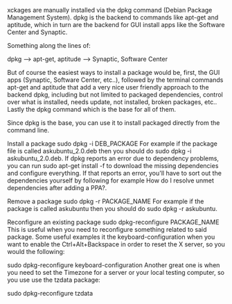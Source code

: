 xckages are manually installed via the dpkg command (Debian Package Management System). dpkg is the backend to commands like apt-get and aptitude, which in turn are the backend for GUI install apps like the Software Center and Synaptic.

Something along the lines of:

dpkg --> apt-get, aptitude --> Synaptic, Software Center

But of course the easiest ways to install a package would be, first, the GUI apps (Synaptic, Software Center, etc..), followed by the terminal commands apt-get and aptitude that add a very nice user friendly approach to the backend dpkg, including but not limited to packaged dependencies, control over what is installed, needs update, not installed, broken packages, etc.. Lastly the dpkg command which is the base for all of them.

Since dpkg is the base, you can use it to install packaged directly from the command line.

Install a package
sudo dpkg -i DEB_PACKAGE
For example if the package file is called askubuntu_2.0.deb then you should do sudo dpkg -i askubuntu_2.0.deb. If dpkg reports an error due to dependency problems, you can run sudo apt-get install -f to download the missing dependencies and configure everything. If that reports an error, you'll have to sort out the dependencies yourself by following for example How do I resolve unmet dependencies after adding a PPA?.

Remove a package
sudo dpkg -r PACKAGE_NAME
For example if the package is called askubuntu then you should do sudo dpkg -r askubuntu.

Reconfigure an existing package
sudo dpkg-reconfigure PACKAGE_NAME
This is useful when you need to reconfigure something related to said package. Some useful examples it the keyboard-configuration when you want to enable the Ctrl+Alt+Backspace in order to reset the X server, so you would the following:

sudo dpkg-reconfigure keyboard-configuration
Another great one is when you need to set the Timezone for a server or your local testing computer, so you use use the tzdata package:

sudo dpkg-reconfigure tzdata
